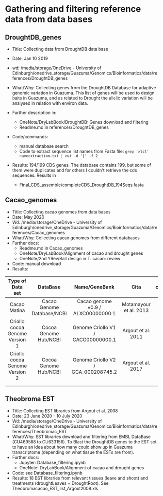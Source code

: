 # Gathering and filtering reference data from data bases


## DroughtDB_genes
- Title: Collecting data from DroughtDB data base
- Date: Jan 10 2019
- wd: /media/storage/OneDrive - University of Edinburgh/onedrive_storage/Guazuma/Genomics/Bioinformatics/data/references/DroughtDB_genes
- What/Why: Collecting genes from the DroughtDB Database for adaptive genomic variation in Guazuma. This list of genes will be used to design baits in Guazuma, and as related to Drought the allelic variation will be analysed in relation with environ data.
- Further description in:
	- OneNote/DryLabBook/DroughtDB: Genes download and filtering
	- Readme.md in references/DroughtDB_genes
- Code/commands: 
	- manual database search
	- Code to extract sequence list names from Fasta file: `grep '>lcl' nameextraction.txt | cut -d '|' -f 2` 

- Results: 194/199 CDS genes. The database contains 199, but some of them were duplicates and for others I couldn't retrieve the cds sequences. Results in 
	- Final_CDS_assemble/completeCDS_DroughtDB_194Seqs.fasta


## Cacao_genomes
- Title: Collecting cacao genomes from data bases
- Date: May 2020
- Wd: /media/storage/OneDrive - University of Edinburgh/onedrive_storage/Guazuma/Genomics/Bioinformatics/data/references/Cacao_genomes
- What/Why: Collecting cacao genomes from different databases
- Further docs: 
	- Readme.md in Cacao_genomes
	- OneNote/DryLabBook/Alignment of cacao and drought genes
	- OneNote/2nd YRev/Bait design in T. cacao: review
- Code: manual download
- Results: 


|        Type of Data set        |          DataBase          |            Name/GeneBank            |          Cita          | contigs/chromosome |
|:------------------------------:|:--------------------------:|:-----------------------------------:|:----------------------:|:------------------:|
|          Cacao Matina          | Cacao Genome Database/NCBI |  Cacao genome v0.9 / ALXC00000000.1 | Motamayour et al. 2013 |      1,782/10      |
| Criollo cocoa Genome Version 1 |    Cocoa Genome Hub/NCBI   |  Genome Criollo V1 / CACC00000000.1 |   Argout et al. 2011   |      4,792/10      |
| Criollo cocoa Genome Version 2 |    Cocoa Genome Hub/NCBI   | Genome Criollo V2 / GCA_000208745.2 |   Argout et al. 2017   |       554/10       |
|                                |                            |                                     |                        |                    |
|                                |                            |                                     |                        |                    |


## Theobroma EST
- Title: Collecting EST libraries from Argout et al. 2008
- Date: 23 June 2020 - 10 July 2020
- Wd: /media/storage/OneDrive - University of Edinburgh/onedrive_storage/Guazuma/Genomics/Bioinformatics/data/references/Theobromac_EST
- What/Why: EST libraries download and filtering from EMBL DataBase (CU469588 to CU633156). To Blast the DroughtDB genes to the EST set to have an idea about how many could show up in Guazuma transcriptome (depending on what tissue the ESTs are from).
- Further docs:
	- Jupyter: Database_filtering.ipynb
	- OneNote: DryLabBook/Alignment of cacao and drought genes
- Code: see Database_filtering.ipynb
- Results: 18 EST libraries from relevant tissues (leave and shoot) and treatments (droughtLeaves + DroughtRoot). See Theobromacacao_EST_list_Argout2008.xls

